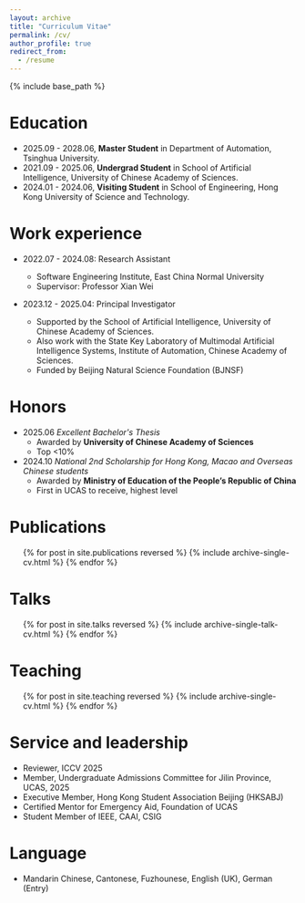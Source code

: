 ```yaml
---
layout: archive
title: "Curriculum Vitae"
permalink: /cv/
author_profile: true
redirect_from:
  - /resume
---
```


{% include base_path %}

Education
======
* 2025.09 - 2028.06, **Master Student** in Department of Automation, Tsinghua University.
* 2021.09 - 2025.06, **Undergrad Student** in School of Artificial Intelligence, University of Chinese Academy of Sciences.
* 2024.01 - 2024.06, **Visiting Student** in School of Engineering, Hong Kong University of Science and Technology.

Work experience
======
* 2022.07 - 2024.08: Research Assistant
  * Software Engineering Institute, East China Normal University
  * Supervisor: Professor Xian Wei

* 2023.12 - 2025.04: Principal Investigator
  * Supported by the School of Artificial Intelligence, University of Chinese Academy of Sciences.
  * Also work with the State Key Laboratory of Multimodal Artificial Intelligence Systems, Institute of Automation, Chinese Academy of Sciences.
  * Funded by Beijing Natural Science Foundation (BJNSF)

Honors
======
* 2025.06 *Excellent Bachelor's Thesis*
  * Awarded by **University of Chinese Academy of Sciences**
  * Top <10%
* 2024.10 *National 2nd Scholarship for Hong Kong, Macao and Overseas Chinese students*
  * Awarded by **Ministry of Education of the People’s Republic of China**
  * First in UCAS to receive, highest level

Publications
======
  <ul>{% for post in site.publications reversed %}
    {% include archive-single-cv.html %}
  {% endfor %}</ul>
  
Talks
======
  <ul>{% for post in site.talks reversed %}
    {% include archive-single-talk-cv.html  %}
  {% endfor %}</ul>
  
Teaching
======
  <ul>{% for post in site.teaching reversed %}
    {% include archive-single-cv.html %}
  {% endfor %}</ul>

Service and leadership
======
* Reviewer, ICCV 2025
* Member, Undergraduate Admissions Committee for Jilin Province, UCAS, 2025
* Executive Member, Hong Kong Student Association Beijing (HKSABJ)
* Certified Mentor for Emergency Aid, Foundation of UCAS
* Student Member of IEEE, CAAI, CSIG

Language
======
* Mandarin Chinese, Cantonese, Fuzhounese, English (UK), German (Entry)
